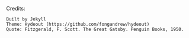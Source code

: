 Credits:

	Built by Jekyll
	Theme: Hydeout (https://github.com/fongandrew/hydeout)
	Quote: Fitzgerald, F. Scott. The Great Gatsby. Penguin Books, 1950.
